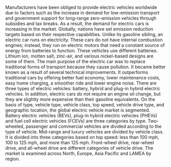 Manufacturers have been obliged to provide electric vehicles worldwide due to factors such as the increase in demand for low-emission transport and government support for long-range zero-emission vehicles through subsidies and tax breaks. As a result, the demand for electric cars is increasing in the market. Globally, nations have set emission reduction targets based on their respective capabilities.
Unlike its gasoline sibling, an electric car runs on electricity. These cars do not have internal combustion engines; instead, they run on electric motors that need a constant source of energy from batteries to function. These vehicles use different batteries. Lithium ion, molten salt, zinc-air, and various nickel-based designs are some of them. The main purpose of the electric car was to replace traditional forms of transport because they cause pollution. It became better known as a result of several technical improvements. It outperforms traditional cars by offering better fuel economy, lower maintenance costs, easy home charging, a smoother ride and lower engine noise. There are three types of electric vehicles: battery, hybrid and plug-in hybrid electric vehicles. In addition, electric cars do not require an engine oil change, but they are slightly more expensive than their gasoline equivalents.
On the basis of type, vehicle type, vehicle class, top speed, vehicle drive type, and geographic location, the global electric vehicle market is segmented. Battery electric vehicles (BEVs), plug-in hybrid electric vehicles (PHEVs) and fuel cell electric vehicles (FCEVs) are three categories by type. Two-wheeled, passenger and commercial vehicles are divided according to the type of vehicle. Mid-range and luxury vehicles are divided by vehicle class. It is divided into three categories based on top speed: less than 100 mph, 100 to 125 mph, and more than 125 mph. Front-wheel drive, rear-wheel drive, and all-wheel drive are different categories of vehicle drive. The market is examined across North, Europe, Asia Pacific and LAMEA by region.
